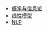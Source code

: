 - [概率与信息论](probability_and_information_theory.md)
- [线性模型](linear_model/readme.md)
- [NLP](NLP/readme.md)